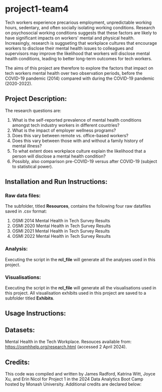 # project1-team4
Tech workers experience precarious employment, unpredictable working hours, sedentary, and often socially isolating working conditions. Research on psychosocial working conditions suggests that these factors are likely to have significant impacts on workers' mental and physical health. Increasingly, research is suggseting that workplace cultures that encourage workers to disclose their mental health issues to colleagues and supervisors may improve the likelihood that workers will disclose mental health conditions, leading to better long-term outcomes for tech workers. 

The aims of this project are therefore to explore the factors that impact on tech workers mental health over two observation periods, before the COVID-19 pandemic (2014) compared with during the COVID-19 pandemic (2020-2022).



## Project Description:
The research questions are:
1. What is the self-reported prevalence of mental health conditions amongst tech industry workers in different countries?
2. What is the impact of employer wellness programs?
3. Does this vary between remote vs. office-based workers?
4. Does this vary between those with and without a family history of mental illness?
5. To what extent does workplace culture explain the likelihood that a person will disclose a mental health condition?
6. Possibly, also comparison pre-COVID-19 versus after COVID-19 (subject to statistical power).



## Installation and Run Instructions:
### Raw data files:
The subfolder, titled **Resources**, contains the following four raw datafiles saved in .csv format:
1. OSMI 2014 Mental Health in Tech Survey Results
2. OSMI 2020 Mental Health in Tech Survey Results
3. OSMI 2021 Mental Health in Tech Survey Results
4. OSMI 2022 Mental Health in Tech Survey Results

### Analysis:
Executing the script in the **rcl_file** will generate all the analyses used in this project.

### Visualisations:
Executing the script in the **rcl_file** will generate all the visualisations used in this project. All visualisation exhibits used in this project are saved to a subfolder titled **Exhibits**.



## Usage Instructions:



## Datasets:
Mental Health in the Tech Workplace. Resouces available from: https://osmhhelp.org/research.html (accessed 2 April 2024).



## Credits:
This code was compiled and written by James Radford, Katrina Witt, Joyce Xu, and Erin Nicol for Project 1 in the 2024 Data Analytics Boot Camp hosted by Monash University. Additional credits are declared below:

